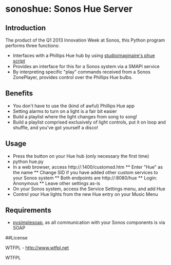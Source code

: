 # sonoshue: Sonos Hue Server

## Introduction

The product of the Q1 2013 Innovation Week at Sonos, this Python program performs three functions:
* Interfaces with a Phillips Hue hub by using [studioimaginaire's phue script](https://github.com/studioimaginaire/phue)
* Provides an interface for this for a Sonos system via a SMAPI service
* By interpreting specific "play" commands received from a Sonos ZonePlayer, provides control over the Phillips Hue bulbs.

## Benefits

* You don't have to use the (kind of awful) Phillips Hue app
* Setting alarms to turn on a light is a fair bit easier
* Build a playlist where the light changes from song to song!
* Build a playlist comprised exclusively of light controls, put it on loop and shuffle, and you've got yourself a disco!

## Usage

* Press the button on your Hue hub (only necessary the first time)
* python hue.py <hueHubIP>
* In a web browser, access http://<ZonePlayerIP>:1400/customsd.htm
** Enter "Hue" as the name
** Change SID if you have added other custom services to your Sonos system
** Both endpoints are http://<yourIP>:8080/hue
** Login: Anonymous
** Leave other settings as-is
* On your Sonos system, access the Service Settings menu, and add Hue
* Control your Hue lights from the new Hue entry on your Music Menu

## Requirements

* [pysimplesoap](https://code.google.com/p/pysimplesoap/), as all communication with your Sonos components is via SOAP

##License

WTFPL - http://www.wtfpl.net

<a href="http://www.wtfpl.net/"><img src="http://www.wtfpl.net/wp-content/uploads/2012/12/wtfpl-badge-4.png" width="80" height="15" alt="WTFPL" /></a>
